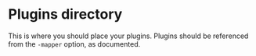 # Plugins directory

This is where you should place your plugins.  Plugins should be
referenced from the `-mapper` option, as documented.